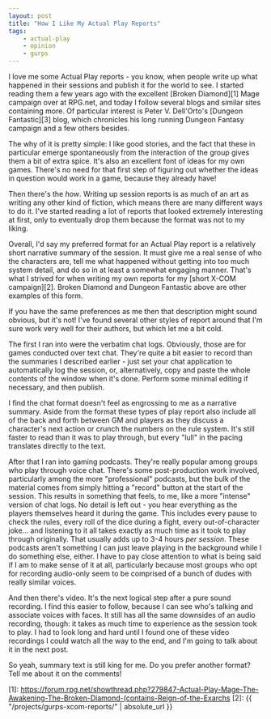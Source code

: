 ```yaml
---
layout: post
title: "How I Like My Actual Play Reports"
tags:
    - actual-play
    - opinion
    - gurps
---
```


I love me some Actual Play reports - you know, when people write up what
happened in their sessions and publish it for the world to see. I started
reading them a few years ago with the excellent [Broken Diamond][1] Mage
campaign over at RPG.net, and today I follow several blogs and similar sites
containing more. Of particular interest is Peter V. Dell'Orto's [Dungeon
Fantastic][3] blog, which chronicles his long running Dungeon Fantasy campaign
and a few others besides.

The why of it is pretty simple: I like good stories, and the fact that these
in particular emerge spontaneously from the interaction of the group gives them
a bit of extra spice. It's also an excellent font of ideas for my own
games. There's no need for that first step of figuring out whether the ideas in
question would work in a game, because they already have!

Then there's the _how_. Writing up session reports is as much of an art as
writing any other kind of fiction, which means there are many different ways to
do it. I've started reading a lot of reports that looked extremely interesting
at first, only to eventually drop them because the format was not to my liking.

Overall, I'd say my preferred format for an Actual Play report is a relatively
short narrative summary of the session. It must give me a real sense of who the
characters are, tell me what happened without getting into too much system
detail, and do so in at least a somewhat engaging manner. That's what I strived
for when writing my own reports for my [short X-COM campaign][2]. Broken Diamond
and Dungeon Fantastic above are other examples of this form.

If you have the same preferences as me then that description might sound
obvious, but it's not! I've found several other styles of report around that I'm
sure work very well for their authors, but which let me a bit cold.

The first I ran into were the verbatim chat logs. Obviously, those are for games
conducted over text chat. They're quite a bit easier to record than the
summaries I described earlier - just set your chat application to automatically
log the session, or, alternatively, copy and paste the whole contents of the
window when it's done. Perform some minimal editing if necessary, and then
publish.

I find the chat format doesn't feel as engrossing to me as a narrative
summary. Aside from the format these types of play report also include all of
the back and forth between GM and players as they discuss a character's next
action or crunch the numbers on the rule system. It's still faster to read than
it was to play through, but every "lull" in the pacing translates directly to
the text.

After that I ran into gaming podcasts. They're really popular among groups who
play through voice chat. There's some post-production work involved,
particularly among the more "professional" podcasts, but the bulk of the
material comes from simply hitting a "record" button at the start of the
session. This results in something that feels, to me, like a more "intense"
version of chat logs. No detail is left out - you hear everything as the players
themselves heard it during the game. This includes every pause to check the
rules, every roll of the dice during a fight, every out-of-character joke... and
listening to it all takes exactly as much time as it took to play through
originally. That usually adds up to 3-4 hours _per session_. These podcasts
aren't something I can just leave playing in the background while I do something
else, either. I have to pay close attention to what is being said if I am to
make sense of it at all, particularly because most groups who opt for recording
audio-only seem to be comprised of a bunch of dudes with really similar voices.

And then there's video. It's the next logical step after a pure sound
recording. I find this easier to follow, because I can see who's talking and
associate voices with faces. It still has all the same downsides of an audio
recording, though: it takes as much time to experience as the session took to
play. I had to look long and hard until I found one of these video recordings I
could watch all the way to the end, and I'm going to talk about it in the next
post.

So yeah, summary text is still king for me. Do you prefer another format? Tell
me about it on the comments!

[1]: https://forum.rpg.net/showthread.php?279847-Actual-Play-Mage-The-Awakening-The-Broken-Diamond-(contains-Reign-of-the-Exarchs
[2]: {{ "/projects/gurps-xcom-reports/" | absolute_url }}
